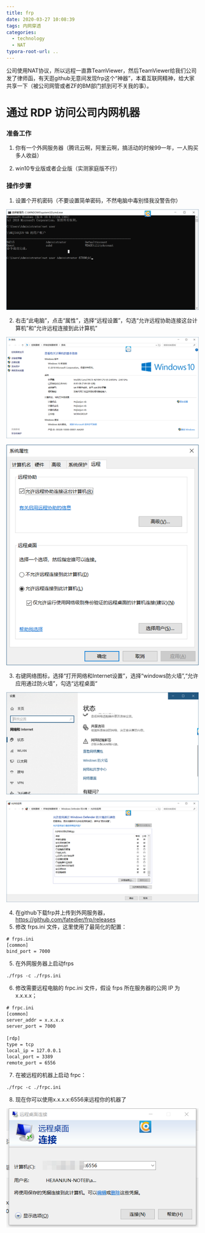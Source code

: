 ```yaml
---
title: frp
date: 2020-03-27 10:08:39
tags: 内网穿透
categories: 
  - technology
  - NAT
typora-root-url: ..
---
```


​	公司使用NAT协议，所以远程一直靠TeamViewer，然后TeamViewer给我们公司发了律师函，有天逛github无意间发现frp这个“神器”，本着互联网精神，给大家共享一下（被公司网管或者ZF的BM部门抓到可不关我的事）。

# 通过 RDP 访问公司内网机器

### 准备工作

1. 你有一个外网服务器（腾讯云啊，阿里云啊，搞活动的时候99一年，一人购买多人收益）

2. win10专业版或者企业版（实测家庭版不行）

### 操作步骤

1. 设置个开机密码（不要设置简单密码，不然电脑中毒别怪我没警告你）

 ![win10设置开机密码](/images/win10setpassword.png)

2. 右击“此电脑”，点击“属性”，选择“远程设置”，勾选“允许远程协助连接这台计算机”和“允许远程连接到此计算机”

 ![rdp1](/images/rdp1.png)

 ![rdp2](/images/rdp2.png)

3. 右键网络图标，选择“打开网络和Internet设置”，选择“windows防火墙”,“允许应用通过防火墙”，勾选“远程桌面“

 ![firewall1](/images/firewall1.png)

 ![firewall2](/images/firewall2.png)

4. 在github下载frp并上传到外网服务器，https://github.com/fatedier/frp/releases
5. 修改 frps.ini 文件，这里使用了最简化的配置：

 ```
 # frps.ini
 [common]
 bind_port = 7000
 ```

5. 在外网服务器上启动frps
 ```
 ./frps -c ./frps.ini
 ```
6. 修改需要远程电脑的 frpc.ini 文件，假设 frps 所在服务器的公网 IP 为 x.x.x.x；

 ```
 # frpc.ini
 [common]
 server_addr = x.x.x.x
 server_port = 7000

 [rdp]
 type = tcp
 local_ip = 127.0.0.1
 local_port = 3389
 remote_port = 6556
 ```

7. 在被远程的机器上启动 frpc：

 ```
 ./frpc -c ./frpc.ini
 ```

8. 现在你可以使用x.x.x.x:6556来远程你的机器了

 ![rdp3](/images/rdp3.png)